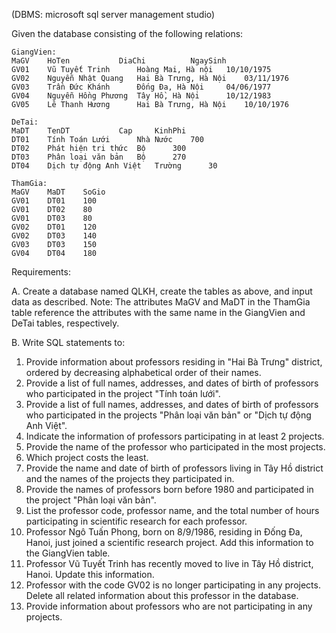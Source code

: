 (DBMS: microsoft sql server management studio)

Given the database consisting of the following relations:
    
    GiangVien:
    MaGV	HoTen			DiaChi			NgaySinh
    GV01	Vũ Tuyết Trinh		Hoàng Mai, Hà nội	10/10/1975
    GV02	Nguyễn Nhật Quang	Hai Bà Trưng, Hà Nội	03/11/1976
    GV03	Trần Đức Khánh		Đống Đa, Hà Nội		04/06/1977
    GV04	Nguyễn Hồng Phương	Tây Hồ, Hà Nội		10/12/1983
    GV05	Lê Thanh Hương		Hai Bà Trưng, Hà Nội	10/10/1976
    
    DeTai:
    MaDT	TenDT			Cap		KinhPhi
    DT01	Tính Toán Lưới		Nhà Nước	700
    DT02	Phát hiện tri thức	Bộ		300
    DT03	Phân loại văn bản	Bộ		270
    DT04	Dịch tự động Anh Việt	Trường		30
    
    ThamGia:       
    MaGV	MaDT	SoGio
    GV01	DT01	100
    GV01	DT02	80
    GV01	DT03	80
    GV02	DT01	120
    GV02	DT03	140
    GV03	DT03	150
    GV04	DT04	180
    
Requirements:

A. Create a database named QLKH, create the tables as above, and input data as described. Note: The attributes MaGV and MaDT in the ThamGia table reference the attributes with the same name in the GiangVien and DeTai tables, respectively.

B. Write SQL statements to:

1. Provide information about professors residing in "Hai Bà Trưng" district, ordered by decreasing alphabetical order of their names.
2. Provide a list of full names, addresses, and dates of birth of professors who participated in the project "Tính toán lưới".
3. Provide a list of full names, addresses, and dates of birth of professors who participated in the projects "Phân loại văn bản" or "Dịch tự động Anh Việt".
4. Indicate the information of professors participating in at least 2 projects.
5. Provide the name of the professor who participated in the most projects.
6. Which project costs the least.
7. Provide the name and date of birth of professors living in Tây Hồ district and the names of the projects they participated in.
8. Provide the names of professors born before 1980 and participated in the project "Phân loại văn bản".
9. List the professor code, professor name, and the total number of hours participating in scientific research for each professor.
10. Professor Ngô Tuấn Phong, born on 8/9/1986, residing in Đống Đa, Hanoi, just joined a scientific research project. Add this information to the GiangVien table.
11. Professor Vũ Tuyết Trinh has recently moved to live in Tây Hồ district, Hanoi. Update this information.
12. Professor with the code GV02 is no longer participating in any projects. Delete all related information about this professor in the database.
13. Provide information about professors who are not participating in any projects.
    
    
    
    
    

